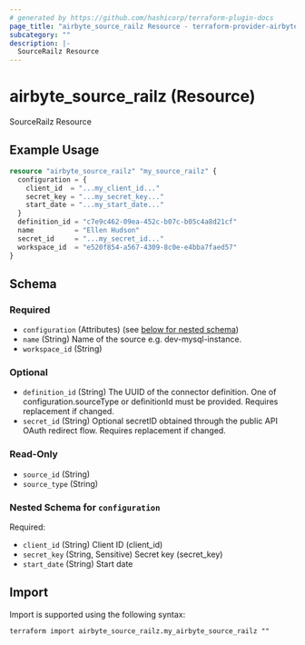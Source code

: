 ```yaml
---
# generated by https://github.com/hashicorp/terraform-plugin-docs
page_title: "airbyte_source_railz Resource - terraform-provider-airbyte"
subcategory: ""
description: |-
  SourceRailz Resource
---
```


# airbyte_source_railz (Resource)

SourceRailz Resource

## Example Usage

```terraform
resource "airbyte_source_railz" "my_source_railz" {
  configuration = {
    client_id  = "...my_client_id..."
    secret_key = "...my_secret_key..."
    start_date = "...my_start_date..."
  }
  definition_id = "c7e9c462-09ea-452c-b07c-b05c4a8d21cf"
  name          = "Ellen Hudson"
  secret_id     = "...my_secret_id..."
  workspace_id  = "e520f854-a567-4309-8c0e-e4bba7faed57"
}
```

<!-- schema generated by tfplugindocs -->
## Schema

### Required

- `configuration` (Attributes) (see [below for nested schema](#nestedatt--configuration))
- `name` (String) Name of the source e.g. dev-mysql-instance.
- `workspace_id` (String)

### Optional

- `definition_id` (String) The UUID of the connector definition. One of configuration.sourceType or definitionId must be provided. Requires replacement if changed.
- `secret_id` (String) Optional secretID obtained through the public API OAuth redirect flow. Requires replacement if changed.

### Read-Only

- `source_id` (String)
- `source_type` (String)

<a id="nestedatt--configuration"></a>
### Nested Schema for `configuration`

Required:

- `client_id` (String) Client ID (client_id)
- `secret_key` (String, Sensitive) Secret key (secret_key)
- `start_date` (String) Start date

## Import

Import is supported using the following syntax:

```shell
terraform import airbyte_source_railz.my_airbyte_source_railz ""
```
